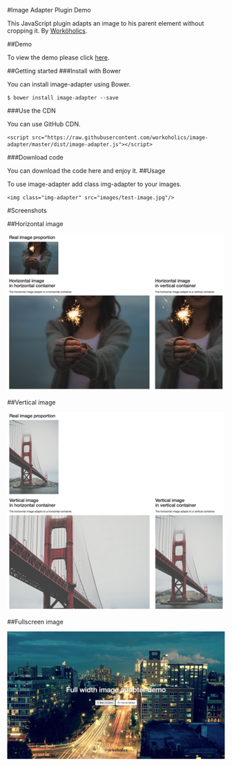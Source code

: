 
#Image Adapter Plugin Demo

This JavaScript plugin adapts an image to his parent element without cropping it.
By [Worköholics](http://www.workoholics.es "Worköholics").

##Demo

To view the demo please click [here](http://workoholics.github.io/image-adapter/ "Image Adapter Demo").

##Getting started
###Install with Bower

You can install image-adapter using Bower.

	$ bower install image-adapter --save

###Use the CDN

You can use GitHub CDN.

	<script src="https://raw.githubusercontent.com/workoholics/image-adapter/master/dist/image-adapter.js"></script>

###Download code

You can download the code here and enjoy it.
##Usage

To use image-adapter add class img-adapter to your images.

	<img class="img-adapter" src="images/test-image.jpg"/>


#Screenshots

##Horizontal image

![Horizontal image screenshot](https://raw.githubusercontent.com/workoholics/image-adapter/master/screenshots/screenshot_1.png "Horizontal image screenshot")

##Vertical image

![Vertical image screenshot](https://raw.githubusercontent.com/workoholics/image-adapter/master/screenshots/screenshot_2.png "Vertical image screenshot")

##Fullscreen image

![Vertical image screenshot](https://raw.githubusercontent.com/workoholics/image-adapter/master/screenshots/full_width_screenshot.png "Fullscreen image screenshot")

